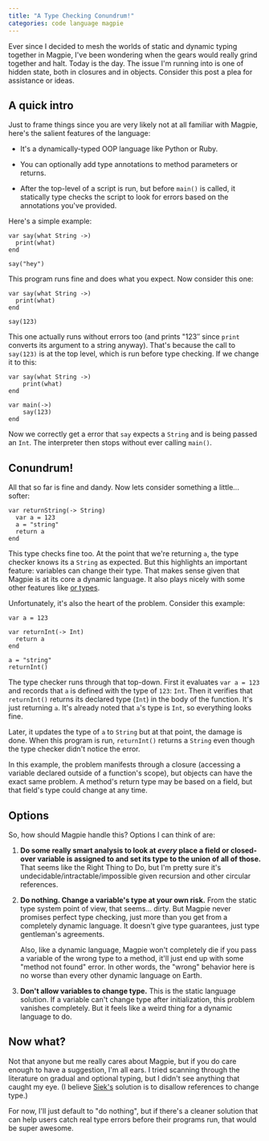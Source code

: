 ```yaml
---
title: "A Type Checking Conundrum!"
categories: code language magpie
---
```


Ever since I decided to mesh the worlds of static and dynamic typing together in
Magpie, I've been wondering when the gears would really grind together and halt.
Today is the day. The issue I'm running into is one of hidden state, both in
closures and in objects. Consider this post a plea for assistance or ideas.

## A quick intro

Just to frame things since you are very likely not at all familiar with
Magpie, here's the salient features of the language:

*   It's a dynamically-typed OOP language like Python or Ruby.

*   You can optionally add type annotations to method parameters or returns.

*   After the top-level of a script is run, but before `main()` is called, it
    statically type checks the script to look for errors based on the
    annotations you've provided.

Here's a simple example:

```magpie
var say(what String ->)
  print(what)
end

say("hey")
```

This program runs fine and does what you expect. Now consider this one:

```magpie
var say(what String ->)
  print(what)
end

say(123)
```

This one actually runs without errors too (and prints "123″ since `print`
converts its argument to a string anyway). That's because the call to `say(123)`
is at the top level, which is run before type checking. If we change it to this:

```magpie
var say(what String ->)
    print(what)
end

var main(->)
    say(123)
end
```

Now we correctly get a error that `say` expects a `String` and is being passed
an `Int`. The interpreter then stops without ever calling `main()`.

## Conundrum!

All that so far is fine and dandy. Now lets consider something a little...
softer:

```magpie
var returnString(-> String)
  var a = 123
  a = "string"
  return a
end
```

This type checks fine too. At the point that we're returning `a`, the type
checker knows its a `String` as expected. But this highlights an important
feature: variables can change their type. That makes sense given that Magpie is
at its core a dynamic language. It also plays nicely with some other features
like [or types][].

[or types]: /2010/08/23/void-null-maybe-and-nothing/

Unfortunately, it's also the heart of the problem. Consider this example:

```magpie
var a = 123

var returnInt(-> Int)
  return a
end

a = "string"
returnInt()
```

The type checker runs through that top-down. First it evaluates `var a = 123`
and records that `a` is defined with the type of `123`: `Int`. Then it verifies
that `returnInt()` returns its declared type (`Int`) in the body of the
function. It's just returning `a`. It's already noted that `a`'s type is `Int`,
so everything looks fine.

Later, it updates the type of `a` to `String` but at that point, the damage is
done. When this program is run, `returnInt()` returns a `String` even though the
type checker didn't notice the error.

In this example, the problem manifests through a closure (accessing a variable
declared outside of a function's scope), but objects can have the exact same
problem. A method's return type may be based on a field, but that field's type
could change at any time.

## Options

So, how should Magpie handle this? Options I can think of are:

1.  **Do some really smart analysis to look at *every* place a field or
    closed-over variable is assigned to and set its type to the union of all of
    those.** That seems like the Right Thing to Do, but I'm pretty sure it's
    undecidable/intractable/impossible given recursion and other circular
    references.

2.  **Do nothing. Change a variable's type at your own risk.** From the static
    type system point of view, that seems... dirty. But Magpie never promises
    perfect type checking, just more than you get from a completely dynamic
    language. It doesn't give type guarantees, just type gentleman's agreements.

    Also, like a dynamic language, Magpie won't completely die if you pass a
    variable of the wrong type to a method, it'll just end up with some "method
    not found" error. In other words, the "wrong" behavior here is no worse than
    every other dynamic language on Earth.

3.  **Don't allow variables to change type.** This is the static language
    solution. If a variable can't change type after initialization, this problem
    vanishes completely. But it feels like a weird thing for a dynamic language
    to do.

## Now what?

Not that anyone but me really cares about Magpie, but if you do care enough to
have a suggestion, I'm all ears. I tried scanning through the literature on
gradual and optional typing, but I didn't see anything that caught my eye. (I
believe [Siek's][gradual] solution is to disallow references to change type.)

[gradual]: http://ecee.colorado.edu/~siek/gradualtyping.html

For now, I'll just default to "do nothing", but if there's a cleaner solution
that can help users catch real type errors before their programs run, that would
be super awesome.
